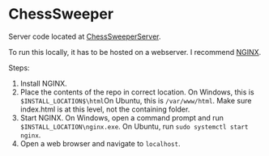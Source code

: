 # ChessSweeper

Server code located at [ChessSweeperServer](https://github.com/emori1248/ChessSweeperServer).

To run this locally, it has to be hosted on a webserver. I recommend [NGINX](https://nginx.org/en/download.html).

Steps:

1. Install NGINX.
2. Place the contents of the repo in correct location. On Windows, this is `$INSTALL_LOCATION$\html`On Ubuntu, this is `/var/www/html`. Make sure index.html is at this level, not the containing folder.
3. Start NGINX. On Windows, open a command prompt and run `$INSTALL_LOCATION\nginx.exe`. On Ubuntu, run `sudo systemctl start nginx`.
4. Open a web browser and navigate to `localhost`.

